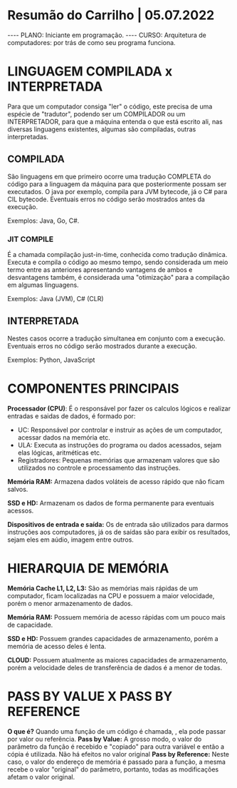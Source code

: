 # Resumão do Carrilho  | 05.07.2022

---- PLANO: Iniciante em programação.
---- CURSO: Arquitetura de computadores: por trás de como seu programa funciona.

# LINGUAGEM COMPILADA x INTERPRETADA

Para que um computador consiga "ler" o código, este precisa de uma espécie de "tradutor", podendo ser um COMPILADOR ou um INTERPRETADOR, para que a máquina entenda
o que está escrito ali, nas diversas linguagens existentes, algumas são compiladas, outras interpretadas.

## COMPILADA

São linguagens em que primeiro ocorre uma tradução COMPLETA do código para a linguagem da máquina para que posteriormente possam ser executados.
O java por exemplo, compila para JVM bytecode, já o C# para CIL bytecode.
Eventuais erros no código serão mostrados antes da execução.

Exemplos: Java, Go, C#.

### JIT COMPILE

É a chamada compilação just-in-time, conhecida como tradução dinâmica. Executa e compila o código ao mesmo tempo, sendo considerada um meio termo entre as anteriores
apresentando vantagens de ambos e desvantagens também, é considerada uma "otimização" para a compilação em algumas linguagens.

Exemplos: Java (JVM), C# (CLR)

## INTERPRETADA

Nestes casos ocorre a tradução simultanea em conjunto com a execução.
Eventuais erros no código serão mostrados durante a execução.

Exemplos: Python, JavaScript


# COMPONENTES PRINCIPAIS

**Processador (CPU)**: É o responsável por fazer os calculos lógicos e realizar entradas e saidas de dados, é formado por:
- UC: Responsável por controlar e instruir as ações de um computador, acessar dados na memória etc.
- ULA: Executa as instruções do programa ou dados acessados, sejam elas lógicas, aritméticas etc.
- Registradores: Pequenas memórias que armazenam valores que são utilizados no controle e processamento das instruções.

**Memória RAM:** Armazena dados voláteis de acesso rápido que não ficam salvos.

**SSD e HD:** Armazenam os dados de forma permanente para eventuais acessos.

**Dispositivos de entrada e saída:** Os de entrada são utilizados para darmos instruções aos computadores, já os de saídas são para exibir os resultados, sejam eles em aúdio, imagem entre outros. 


# HIERARQUIA DE MEMÓRIA

**Memória Cache L1, L2, L3:** São as memórias mais rápidas de um computador, ficam localizadas na CPU e possuem a maior velocidade, porém o menor armazenamento de dados.

**Memória RAM:** Possuem memória de acesso rápidas com um pouco mais de capacidade.

**SSD e HD:** Possuem grandes capacidades de armazenamento, porém a memória de acesso deles é lenta.

**CLOUD:** Possuem atualmente as maiores capacidades de armazenamento, porém a velocidade deles de transferência de dados é a menor de todas.

# PASS BY VALUE X PASS BY REFERENCE

**O que é?** Quando uma função de um código é chamada, , ela pode passar por valor ou referência.
**Pass by Value:** A grosso modo, o valor do parâmetro da função é recebido e "copiado" para outra variável e então a cópia é utilizada. Não há efeitos no valor original
**Pass by Reference:** Neste caso, o valor do endereço de memória é passado para a função, a mesma recebe o valor "original" do parâmetro, portanto, todas as modificações afetam o valor original.
